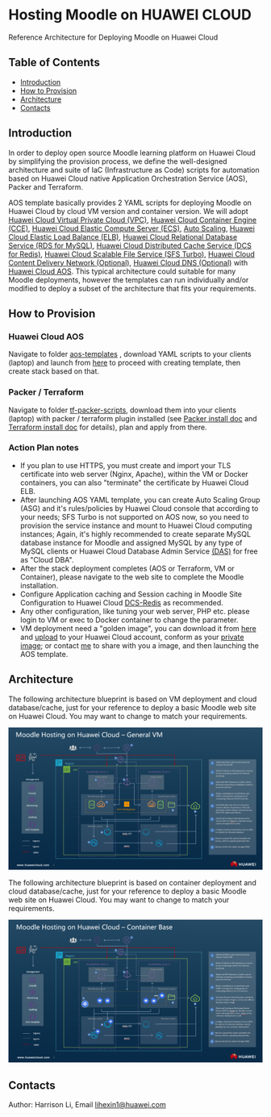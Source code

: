# Hosting Moodle on HUAWEI CLOUD

Reference Architecture for Deploying Moodle on Huawei Cloud 

## Table of Contents

- [Introduction](https://github.com/hexlicn/moodle-ref-architecture-huaweicloud#introduction)
- [How to Provision](https://github.com/hexlicn/moodle-ref-architecture-huaweicloud#how-to-provision)
- [Architecture](https://github.com/hexlicn/moodle-ref-architecture-huaweicloud#architecture)
- [Contacts](https://github.com/hexlicn/moodle-ref-architecture-huaweicloud#contacts)

## Introduction

In order to deploy open source Moodle learning platform on Huawei Cloud by simplifying the provision process, we define the well-designed architecture and suite of IaC (Infrastructure as Code) scripts for automation based on Huawei Cloud native Application Orchestration Service (AOS), Packer and Terraform.

AOS template basically provides 2 YAML scripts for deploying Moodle on Huawei Cloud by cloud VM version and container version. We will adopt [Huawei Cloud Virtual Private Cloud  (VPC)](https://support.huaweicloud.com/intl/en-us/vpc/), [Huawei Cloud Container Engine (CCE)](https://support.huaweicloud.com/intl/en-us/cce/),  [Huawei Cloud Elastic Compute Server (ECS)](https://support.huaweicloud.com/intl/en-us/ecs/), [Auto Scaling](https://support.huaweicloud.com/intl/en-us/as/), [Huawei Cloud Elastic Load Balance (ELB)](https://support.huaweicloud.com/intl/en-us/elb/), [Huawei Cloud Relational Database Service (RDS for MySQL)](https://support.huaweicloud.com/intl/en-us/rds/), [Huawei Cloud Distributed Cache Service (DCS for Redis)](https://support.huaweicloud.com/intl/en-us/dcs/), [Huawei Cloud Scalable File Service (SFS Turbo)](https://support.huaweicloud.com/intl/en-us/sfs/), [Huawei Cloud Content Delivery Network (Optional)](http://docs.aws.amazon.com/AmazonCloudFront/latest/DeveloperGuide/Introduction.html), [Huawei Cloud DNS (Optional)](http://docs.aws.amazon.com/Route53/latest/DeveloperGuide/Welcome.html) with [Huawei Cloud AOS](https://support.huaweicloud.com/intl/en-us/aos/). This typical architecture could suitable for many Moodle deployments, however the templates can run individually and/or modified to deploy a subset of the architecture that fits your requirements.

## How to Provision

### Huawei Cloud AOS

Navigate to folder [aos-templates](https://github.com/hexlicn/moodle-ref-architecture-huaweicloud/tree/main/aos-templates) , download YAML scripts to your clients (laptop) and launch from [here](https://console-intl.huaweicloud.com/aos/?region=af-south-1&locale=en-us#/app/dashboard) to proceed with creating template, then create stack based on that. 

### Packer / Terraform

Navigate to folder [tf-packer-scripts](https://github.com/hexlicn/moodle-ref-architecture-huaweicloud/tree/main/tf-packer-scripts), download them into your clients (laptop) with packer / terraform plugin installed (see [Packer install doc](https://www.packer.io/docs/install) and [Terraform install doc](https://learn.hashicorp.com/tutorials/terraform/install-cli) for details), plan and apply from there. 

### Action Plan notes

- If you plan to use HTTPS, you must create and import your TLS certificate into web server (Nginx, Apache), within the VM or Docker containers, you can also "terminate" the certificate by Huawei Cloud ELB.
- After launching AOS YAML template, you can create Auto Scaling Group (ASG) and it's rules/policies by Huawei Cloud console that according to your needs; SFS Turbo is not supported on AOS now, so you need to provision the service instance and mount to Huawei Cloud computing instances; Again, it's highly recommended to create separate MySQL database instance for Moodle and assigned MySQL by any type of MySQL clients or Huawei Cloud Database Admin Service [(DAS)](https://support.huaweicloud.com/intl/en-us/qs-das/das_02_0003.html) for free as "Cloud DBA".
- After the stack deployment completes (AOS or Terraform, VM or Container), please navigate to the web site to complete the Moodle installation. 
- Configure Application caching and Session caching in Moodle Site Configuration to Huawei Cloud [DCS-Redis](https://support.huaweicloud.com/intl/en-us/qs-dcs/index.html) as recommended.
- Any other configuration, like tuning your web server, PHP etc. please login to VM or exec to Docker container to change the parameter.
- VM deployment need a "golden image", you can download it from [here](https://temp-l00490846.obs.af-south-1.myhuaweicloud.com/img-moodle.qcow2) and [upload](https://support.huaweicloud.com/intl/en-us/usermanual-ims/ims_01_0210.html) to your Huawei Cloud account, conform as your [private image](https://support.huaweicloud.com/intl/en-us/usermanual-ims/ims_01_0211.html); or contact [me](https://github.com/hexlicn/moodle-ref-architecture-huaweicloud/blob/main/README.md#contacts) to share with you a image, and then launching the AOS template. 

## Architecture

The following architecture blueprint is based on VM deployment and cloud database/cache, just for your reference to deploy a basic Moodle web site on Huawei Cloud. You may want to change to match your requirements.

![image](https://raw.githubusercontent.com/hexlicn/moodle-ref-architecture-huaweicloud/main/images/huaweicloud-refarch-moodle-architecture-vm.png)

The following architecture blueprint is based on container deployment and cloud database/cache,  just for your reference to deploy a basic Moodle web site on Huawei Cloud. You may want to change to match your requirements.

![image](https://raw.githubusercontent.com/hexlicn/moodle-ref-architecture-huaweicloud/main/images/huaweicloud-refarch-moodle-architecture-container.png)

## Contacts

Author: Harrison Li, Email [lihexin1@huawei.com](lihexin1@huawei.com)

